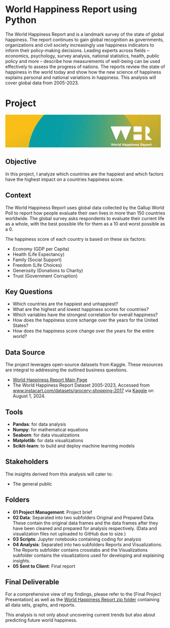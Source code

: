 # World Happiness Report using Python
The World Happiness Report and is a landmark survey of the state of global happiness. The report continues to gain global recognition as governments, organizations and civil society increasingly use happiness indicators to inform their policy-making decisions. Leading experts across fields – economics, psychology, survey analysis, national statistics, health, public policy and more – describe how measurements of well-being can be used effectively to assess the progress of nations. The reports review the state of happiness in the world today and show how the new science of happiness explains personal and national variations in happiness. This analysis will cover global data from 2005-2023. 
# Project
![WHR logo](https://github.com/katiedallarosa/WorldHappinessReport-Python/blob/main/images.jpeg)
## Objective
In this project, I analyze which countries are the happiest and which factors have the highest impact on a countries happiness score. 
## Context
The World Happiness Report uses global data collected by the Gallup World Poll to report how people evaluate their own lives in more than 150 countries worldwide. The global survey asks respondents to evaluate their current life as a whole, with the best possible life for them as a 10 and worst possible as a 0.

The happiness score of each country is based on these six factors: 

- Economy (GDP per Capita) 
- Health (Life Expectancy) 
- Family (Social Support)
- Freedom (Life Choices)
- Generosity (Donations to Charity)
- Trust (Government Corruption)
## Key Questions
- Which countries are the happiest and unhappiest? 
- What are the highest and lowest happiness scores for countries? 
- Which variables have the strongest correlation for overall happiness? 
- How does the happiness score schange over the years for the United States? 
- How does the happiness score change over the years for the entire world? 
## Data Source
The project leverages open-source datasets from Kaggle. These resources are integral to addressing the outlined business questions.
- [World Happiness Report Main Page]([https://worldhappiness.report/])
- The World Happiness Report Dataset 2005-2023, Accessed from www.instacart.com/datasets/grocery-shopping-2017 via [Kaggle]([https://www.kaggle.com/datasets/jainaru/world-happiness-report-2024-yearly-updated/data]) on August 1, 2024.
## Tools
- **Pandas**: for data analysis
- **Numpy**: for mathematical equations
- **Seaborn**: for data visualizations
- **Matplotlib**: for data visualizations
- **Scikit-learn**: to build and deploy machine learning models
## Stakeholders
The insights derived from this analysis will cater to:
- The general public
## Folders
- **01 Project Management**: Project brief
- **02 Data**: Separated into two subfolders Original and Prepared Data. These contain the original data frames and the data frames after they have been cleaned and prepared for analysis respectively. (Data and visualization files not uploaded to GitHub due to size.)
- **03 Scripts**: Jupyter notebooks containing coding for analysis
- **04 Analysis**: Separated into two subfolders Reports and Visualizations. The Reports subfolder contains crosstabs and the Visualizations subfolder contains the visualizations used for developing and explaining insights.
- **05 Sent to Client**: Final report
## Final Deliverable
For a comprehensive view of my findings, please refer to the [Final Project Presentation] as well as the [World Happiness Report zip folder](https://https://github.com/katiedallarosa/WorldHappinessReport-Python/blob/main/World%20Happiness%20Report%20KDallaRosa%202024.zip) containing all data sets, graphs, and reports.

This analysis is not only about uncovering current trends but also about predicting future world happiness.

